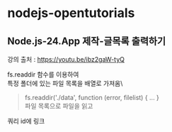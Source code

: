 # nodejs-opentutorials

## Node.js-24.App 제작-글목록 출력하기
강의 출처 : https://youtu.be/ibz2gaW-tyQ

fs.readdir 함수를 이용하여\
특정 폴더에 있는 파일 목록을 배열로 가져옴\
> fs.readdir('./data', function (error, filelist) { ... }
\
파일 목록으로 파일을 읽고
> 
쿼리 id에 링크
